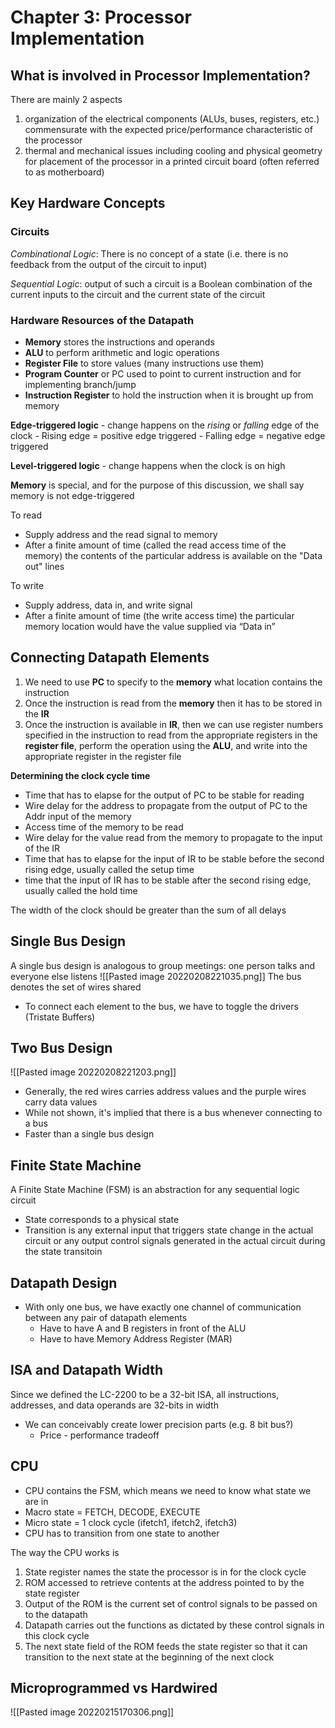 
# Chapter 3: Processor Implementation
## What is involved in Processor Implementation?
There are mainly 2 aspects
1. organization of the electrical components (ALUs, buses, registers, etc.) commensurate with the expected price/performance characteristic of the processor
2. thermal and mechanical issues including cooling and physical geometry for placement of the processor in a printed circuit board (often referred to as motherboard)

## Key Hardware Concepts
### Circuits
*Combinational Logic*: There is no concept of a state (i.e. there is no feedback from the output of the circuit to input)

*Sequential Logic*: output of such a circuit is a Boolean combination of the current inputs to the circuit and the current state of the circuit

### Hardware Resources of the Datapath
- **Memory** stores the instructions and operands
- **ALU** to perform arithmetic and logic operations
- **Register File** to store values (many instructions use them)
- **Program Counter** or PC used to point to current instruction and for implementing branch/jump
- **Instruction Register** to hold the instruction when it is brought up from memory

**Edge-triggered logic** - change happens on the *rising* or *falling* edge of the clock
	- Rising edge = positive edge triggered
	- Falling edge = negative edge triggered

**Level-triggered logic** - change happens when the clock is on high

**Memory** is special, and for the purpose of this discussion, we shall say memory is not edge-triggered

To read
- Supply address and the read signal to memory
- After a finite amount of time (called the read access time of the memory) the contents of the particular address is available on the "Data out" lines

To write
- Supply address, data in, and write signal
- After a finite amount of time (the write access time) the particular memory location would have the value supplied via “Data in”

## Connecting Datapath Elements
1. We need to use **PC** to specify to the **memory** what location contains the instruction
2. Once the instruction is read from the **memory** then it has to be stored in the **IR**
3. Once the instruction is available in **IR**, then we can use register numbers specified in the instruction to read from the appropriate registers in the **register file**, perform the operation using the **ALU**, and write into the appropriate register in the register file

**Determining the clock cycle time**
- Time that has to elapse for the output of PC to be stable for reading
- Wire delay for the address to propagate from the output of PC to the Addr input of the memory
- Access time of the memory to be read
- Wire delay for the value read from the memory to propagate to the input of the IR
- Time that has to elapse for the input of IR to be stable before the second rising edge, usually called the setup time
- time that the input of IR has to be stable after the second rising edge, usually called the hold time

The width of the clock should be greater than the sum of all delays

## Single Bus Design
A single bus design is analogous to group meetings: one person talks and everyone else listens
![[Pasted image 20220208221035.png]]
The bus denotes the set of wires shared
- To connect each element to the bus, we have to toggle the drivers (Tristate Buffers)

## Two Bus Design
![[Pasted image 20220208221203.png]]
- Generally, the red wires carries address values and the purple wires carry data values
- While not shown, it's implied that there is a bus whenever connecting to a bus
- Faster than a single bus design

## Finite State Machine
A Finite State Machine (FSM) is an abstraction for any sequential logic circuit
- State corresponds to a physical state
- Transition is any external input that triggers state change in the actual circuit or any output control signals generated in the actual circuit during the state transitoin

## Datapath Design
- With only one bus, we have exactly one channel of communication between any pair of datapath elements
	- Have to have A and B registers in front of the ALU
	- Have to have Memory Address Register (MAR)

## ISA and Datapath Width
Since we defined the LC-2200 to be a 32-bit ISA, all instructions, addresses, and data operands are 32-bits in width
- We can conceivably create lower precision parts (e.g. 8 bit bus?)
	- Price - performance tradeoff

## CPU
- CPU contains the FSM, which means we need to know what state we are in
- Macro state = FETCH, DECODE, EXECUTE
- Micro state = 1 clock cycle (ifetch1, ifetch2, ifetch3)
- CPU has to transition from one state to another

The way the CPU works is
1. State register names the state the processor is in for the clock cycle
2. ROM accessed to retrieve contents at the address pointed to by the state register
3. Output of the ROM is the current set of control signals to be passed on to the datapath
4. Datapath carries out the functions as dictated by these control signals in this clock cycle
5. The next state field of the ROM feeds the state register so that it can transition to the next state at the beginning of the next clock

## Microprogrammed vs Hardwired
![[Pasted image 20220215170306.png]]
